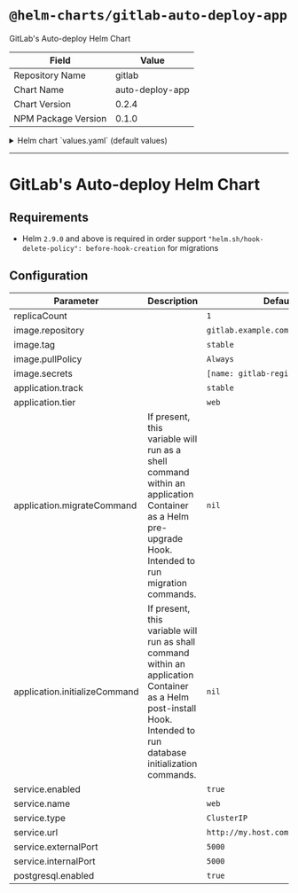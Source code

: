 # `@helm-charts/gitlab-auto-deploy-app`

GitLab's Auto-deploy Helm Chart

| Field               | Value           |
| ------------------- | --------------- |
| Repository Name     | gitlab          |
| Chart Name          | auto-deploy-app |
| Chart Version       | 0.2.4           |
| NPM Package Version | 0.1.0           |

<details>

<summary>Helm chart `values.yaml` (default values)</summary>

```yaml
# Default values for chart.
# This is a YAML-formatted file.
# Declare variables to be passed into your templates.
replicaCount: 1
image:
  repository: gitlab.example.com/group/project
  tag: stable
  pullPolicy: Always
  secrets:
    - name: gitlab-registry
application:
  track: stable
  tier: web
  migrateCommand:
  initializeCommand:
service:
  enabled: true
  name: web
  type: ClusterIP
  url: http://my.host.com/
  externalPort: 5000
  internalPort: 5000
postgresql:
  enabled: true
resources:
#  limits:
#    cpu: 100m
#    memory: 128Mi
#  requests:
#    cpu: 100m
#    memory: 128Mi
```

</details>

---

# GitLab's Auto-deploy Helm Chart

## Requirements

- Helm `2.9.0` and above is required in order support `"helm.sh/hook-delete-policy": before-hook-creation` for migrations

## Configuration

| Parameter                     | Description                                                                                                                                                        | Default                            |
| ----------------------------- | ------------------------------------------------------------------------------------------------------------------------------------------------------------------ | ---------------------------------- |
| replicaCount                  |                                                                                                                                                                    | `1`                                |
| image.repository              |                                                                                                                                                                    | `gitlab.example.com/group/project` |
| image.tag                     |                                                                                                                                                                    | `stable`                           |
| image.pullPolicy              |                                                                                                                                                                    | `Always`                           |
| image.secrets                 |                                                                                                                                                                    | `[name: gitlab-registry]`          |
| application.track             |                                                                                                                                                                    | `stable`                           |
| application.tier              |                                                                                                                                                                    | `web`                              |
| application.migrateCommand    | If present, this variable will run as a shell command within an application Container as a Helm pre-upgrade Hook. Intended to run migration commands.              | `nil`                              |
| application.initializeCommand | If present, this variable will run as shall command within an application Container as a Helm post-install Hook. Intended to run database initialization commands. | `nil`                              |
| service.enabled               |                                                                                                                                                                    | `true`                             |
| service.name                  |                                                                                                                                                                    | `web`                              |
| service.type                  |                                                                                                                                                                    | `ClusterIP`                        |
| service.url                   |                                                                                                                                                                    | `http://my.host.com/`              |
| service.externalPort          |                                                                                                                                                                    | `5000`                             |
| service.internalPort          |                                                                                                                                                                    | `5000`                             |
| postgresql.enabled            |                                                                                                                                                                    | `true`                             |
